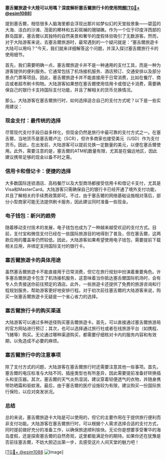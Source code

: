 **塞舌爾旅遊卡大陸可以用嗎？深度解析塞舌爾旅行卡的使用問題[[TG💪+ @esim1088](https://t.me/s/esim1088)]**

提到塞舌爾，相信很多人脑海里都会浮现出那片如梦似幻的天堂般景象——碧蓝的大海、洁白的沙滩、茂密的椰林和五彩斑斓的珊瑚礁。作为一个位于印度洋西部的群岛国家，塞舌爾以其独特的自然美景和奢华的度假体验吸引了无数游客。然而，对于大陆游客来说，去塞舌爾旅游时，最常遇到的一个疑问就是：“塞舌爾旅遊卡大陆可以用吗？”今天，我们就来详细解答这个问题，并深入探讨塞舌爾旅行卡的使用细节。

首先，我们需要明确一点，塞舌爾旅遊卡并不是一种通用的支付工具，而是一种为游客提供的便利服务。它通常包括了机场接机服务、酒店预订、交通安排以及部分景点门票等项目。因此，塞舌爾旅遊卡并不能直接用于日常消费，比如在餐厅、商店或者超市刷卡购物。大陆游客如果想在塞舌爾使用信用卡或借记卡消费，需要确保自己的银行卡支持国际支付功能，并且了解相关的货币兑换情况。

那么，大陆游客在塞舌爾旅行时，如何选择适合自己的支付方式呢？以下是一些实用建议：

### **现金支付：最传统的选择**
尽管现代支付手段日益多样化，但现金仍然是旅行中最可靠的支付方式之一。在塞舌爾，当地货币是塞舌爾卢比（SCR），但许多商家也接受美元（USD）作为支付货币。因此，在出发前，大陆游客可以提前兑换一定数量的美元，以便在塞舌爾使用。此外，需要注意的是，塞舌爾的ATM机数量有限，尤其是在偏远地区，因此建议携带足够的现金以备不时之需。

### **信用卡和借记卡：便捷的选择**
大多数国际连锁酒店、高档餐厅以及大型商场都接受信用卡和借记卡支付，尤其是Visa和MasterCard。大陆游客只需确保自己的银行卡已经开通了境外支付功能，并且了解相关的手续费政策即可。不过，由于塞舌爾的网络基础设施相对落后，部分小型商家可能无法提供刷卡服务，因此建议同时准备一些现金。

### **电子钱包：新兴的趋势**
随着移动支付技术的发展，电子钱包也成为了一种越来越受欢迎的支付方式。目前，支付宝和微信支付已经在一些国际旅游目的地得到了普及，但在塞舌爾，这两款应用的覆盖率仍然较低。因此，大陆游客如果希望使用电子钱包，需要提前下载相关应用，并绑定支持国际支付的银行卡。

### **塞舌爾旅遊卡的具体用途**
虽然塞舌爾旅遊卡不能直接用于日常消费，但它在旅行规划中扮演着重要角色。许多塞舌爾旅遊卡包含了机场接机服务，这意味着当你抵达塞舌爾国际机场时，会有专人负责接送你前往预定的酒店。此外，一些旅遊卡还提供了免费的旅游咨询和行程规划服务，帮助游客更好地安排行程。对于初次前往塞舌爾的大陆游客来说，购买一张塞舌爾旅遊卡无疑是一个省心省力的选择。

### **塞舌爾旅行卡的购买渠道**
大陆游客可以通过多种途径购买塞舌爾旅遊卡。首先，可以直接通过塞舌爾旅游局的官方网站进行预订；其次，也可以选择通过旅行社或者在线旅游平台（如携程、飞猪等）购买。无论通过哪种渠道购买，都需要仔细核对卡内的服务内容和有效期，以免造成不必要的麻烦。

### **塞舌爾旅行中的注意事项**
除了支付方式的问题，大陆游客在塞舌爾旅行时还需要注意其他一些事项。首先，塞舌爾的电压标准与大陆不同，插座类型也有所差异，因此需要提前准备好转换插头和变压器。其次，塞舌爾的天气炎热湿润，建议穿着轻便透气的衣物，并随身携带防晒霜和驱蚊液。最后，由于塞舌爾的医疗设施较为有限，建议购买一份国际旅行保险，以应对突发状况。

### **总结**
总的来说，塞舌爾旅遊卡大陆是可以使用的，但它的主要作用在于提供旅行便利而非支付功能。大陆游客在塞舌爾旅行时，可以根据个人需求选择合适的支付方式，同时提前做好充分的准备工作，以确保旅途顺利愉快。无论你是想要享受奢华的海岛度假，还是探索塞舌爾的自然奇观，这里都能满足你的期待。如果你还在犹豫是否前往塞舌爾，不妨大胆迈出第一步，去感受这片人间天堂的魅力吧！

[[TG💪+ @esim1088](https://t.me/s/esim1088) ![Image](https://i.postimg.cc/4NQfJmqS/Snipaste-2025-05-13-00-14-12.png)]